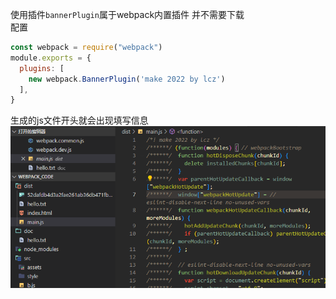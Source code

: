使用插件`bannerPlugin`属于webpack内置插件 并不需要下载<br />配置
```javascript
const webpack = require("webpack")
module.exports = {
  plugins: [ 
    new webpack.BannerPlugin('make 2022 by lcz')
  ],
}

```
生成的js文件开头就会出现填写信息
![image.png](./assets/1657165558261-3535852f-ba7d-45d3-9619-be6e16a49547.png)
